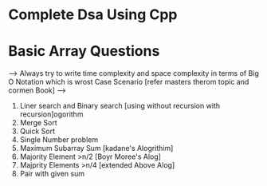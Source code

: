 # Complete Dsa Using Cpp
# Basic Array Questions
--> Always try to write time complexity and space complexity in terms of Big O Notation which is  wrost Case Scenario [refer masters therom topic and cormen Book]
--> 
 1. Liner search and Binary search [using without recursion with recursion]ogorithm
 2. Merge Sort
 3. Quick Sort
 4. Single Number problem
 5. Maximum Subarray Sum [kadane's Alogrithim]
 6. Majority Element >n/2 [Boyr Moree's Alog]
 7. Majprity Elements >n/4 [extended Above Alog]
 8. Pair with given sum
